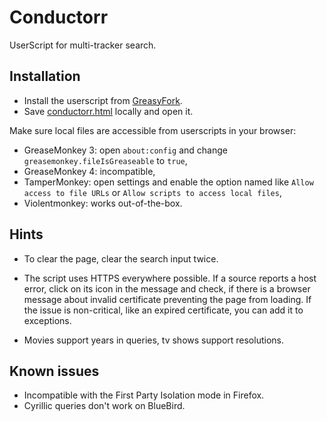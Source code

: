 # Conductorr
UserScript for multi-tracker search. 

## Installation
- Install the userscript from [GreasyFork](https://greasyfork.org/en/scripts/12013-conductorr).
- Save [conductorr.html](https://raw.githubusercontent.com/bnrt/conductorr/master/conductorr.html) locally and open it.

Make sure local files are accessible from userscripts in your browser:
- GreaseMonkey 3: open `about:config` and change `greasemonkey.fileIsGreaseable` to `true`,
- GreaseMonkey 4: incompatible,
- TamperMonkey: open settings and enable the option named like `Allow access to file URLs` or `Allow scripts to access local files`,
- Violentmonkey: works out-of-the-box.

## Hints
- To clear the page, clear the search input twice.

- The script uses HTTPS everywhere possible. If a source reports a host error, click on its icon in the message and check, if there is a browser message about invalid certificate preventing the page from loading. If the issue is non-critical, like an expired certificate, you can add it to exceptions.

- Movies support years in queries, tv shows support resolutions.

## Known issues
- Incompatible with the First Party Isolation mode in Firefox.
- Cyrillic queries don't work on BlueBird.

